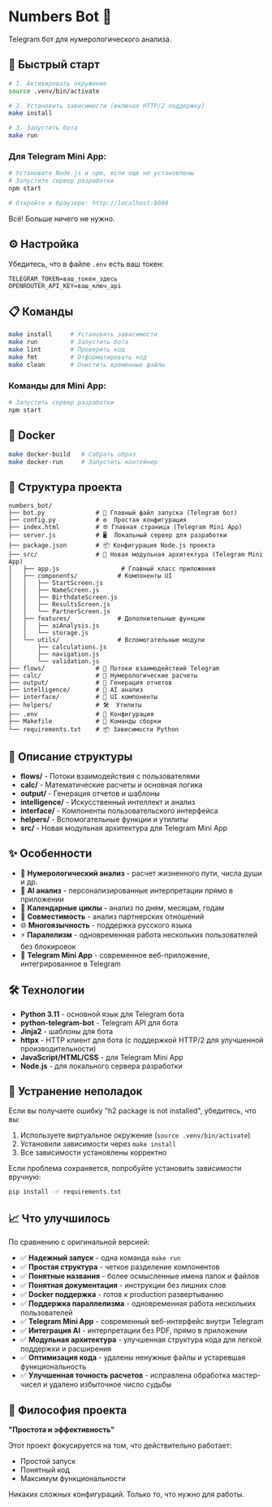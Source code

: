 # Numbers Bot 🔢

Telegram бот для нумерологического анализа.

## 🚀 Быстрый старт

```bash
# 1. Активировать окружение
source .venv/bin/activate

# 2. Установить зависимости (включая HTTP/2 поддержку)
make install

# 3. Запустить бота
make run
```

### Для Telegram Mini App:

```bash
# Установите Node.js и npm, если еще не установлены
# Запустите сервер разработки
npm start

# Откройте в браузере: http://localhost:8080
```

Всё! Больше ничего не нужно.

## ⚙️ Настройка

Убедитесь, что в файле `.env` есть ваш токен:
```
TELEGRAM_TOKEN=ваш_токен_здесь
OPENROUTER_API_KEY=ваш_ключ_api
```

## 📋 Команды

```bash
make install     # Установить зависимости
make run         # Запустить бота
make lint        # Проверить код
make fmt         # Отформатировать код
make clean       # Очистить временные файлы
```

### Команды для Mini App:

```bash
# Запустить сервер разработки
npm start
```

## 🐳 Docker

```bash
make docker-build   # Собрать образ
make docker-run     # Запустить контейнер
```

## 📁 Структура проекта

```
numbers_bot/
├── bot.py              # 🚀 Главный файл запуска (Telegram бот)
├── config.py           # ⚙️  Простая конфигурация
├── index.html          # 🌐 Главная страница (Telegram Mini App)
├── server.js           # 🖥️  Локальный сервер для разработки
├── package.json        # 📦 Конфигурация Node.js проекта
├── src/                # 📁 Новая модульная архитектура (Telegram Mini App)
│   ├── app.js                 # Главный класс приложения
│   ├── components/           # Компоненты UI
│   │   ├── StartScreen.js
│   │   ├── NameScreen.js
│   │   ├── BirthdateScreen.js
│   │   ├── ResultsScreen.js
│   │   └── PartnerScreen.js
│   ├── features/             # Дополнительные функции
│   │   ├── aiAnalysis.js
│   │   └── storage.js
│   └── utils/                # Вспомогательные модули
│       ├── calculations.js
│       ├── navigation.js
│       └── validation.js
├── flows/              # 📨 Потоки взаимодействий Telegram
├── calc/               # 🔢 Нумерологические расчеты
├── output/             # 📄 Генерация отчетов
├── intelligence/       # 🤖 AI анализ
├── interface/          # 🎨 UI компоненты
├── helpers/            # 🛠️  Утилиты
├── .env                # 🔐 Конфигурация
├── Makefile            # 🔨 Команды сборки
└── requirements.txt    # 📦 Зависимости Python
```

## 📁 Описание структуры

- **flows/** - Потоки взаимодействия с пользователями
- **calc/** - Математические расчеты и основная логика
- **output/** - Генерация отчетов и шаблоны
- **intelligence/** - Искусственный интеллект и анализ
- **interface/** - Компоненты пользовательского интерфейса
- **helpers/** - Вспомогательные функции и утилиты
- **src/** - Новая модульная архитектура для Telegram Mini App

## ✨ Особенности

- 🔢 **Нумерологический анализ** - расчет жизненного пути, числа души и др.
- 🤖 **AI анализ** - персонализированные интерпретации прямо в приложении
- 📅 **Календарные циклы** - анализ по дням, месяцам, годам
- 💑 **Совместимость** - анализ партнерских отношений
- 🌐 **Многоязычность** - поддержка русского языка
- ⚡ **Паралелизм** - одновременная работа нескольких пользователей без блокировок
- 📱 **Telegram Mini App** - современное веб-приложение, интегрированное в Telegram

## 🛠️ Технологии

- **Python 3.11** - основной язык для Telegram бота
- **python-telegram-bot** - Telegram API для бота
- **Jinja2** - шаблоны для бота
- **httpx** - HTTP клиент для бота (с поддержкой HTTP/2 для улучшенной производительности)
- **JavaScript/HTML/CSS** - для Telegram Mini App
- **Node.js** - для локального сервера разработки

## 🔧 Устранение неполадок

Если вы получаете ошибку "h2 package is not installed", убедитесь, что вы:
1. Используете виртуальное окружение (`source .venv/bin/activate`)
2. Установили зависимости через `make install`
3. Все зависимости установлены корректно

Если проблема сохраняется, попробуйте установить зависимости вручную:
```bash
pip install -r requirements.txt
```

## 📈 Что улучшилось

По сравнению с оригинальной версией:
- ✅ **Надежный запуск** - одна команда `make run`
- ✅ **Простая структура** - четкое разделение компонентов
- ✅ **Понятные названия** - более осмысленные имена папок и файлов
- ✅ **Понятная документация** - инструкции без лишних слов
- ✅ **Docker поддержка** - готов к production развертыванию
- ✅ **Поддержка параллелизма** - одновременная работа нескольких пользователей
- ✅ **Telegram Mini App** - современный веб-интерфейс внутри Telegram
- ✅ **Интеграция AI** - интерпретации без PDF, прямо в приложении
- ✅ **Модульная архитектура** - улучшенная структура кода для легкой поддержки и расширения
- ✅ **Оптимизация кода** - удалены ненужные файлы и устаревшая функциональность
- ✅ **Улучшенная точность расчетов** - исправлена обработка мастер-чисел и удалено избыточное число судьбы

## 🎯 Философия проекта

**"Простота и эффективность"**

Этот проект фокусируется на том, что действительно работает:
- Простой запуск
- Понятный код
- Максимум функциональности

Никаких сложных конфигураций. Только то, что нужно для работы.